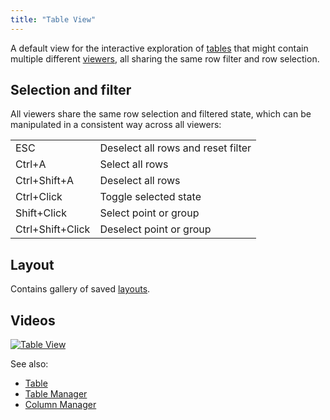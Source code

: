 ```yaml
---
title: "Table View"
---
```


A default view for the interactive exploration of [tables](table.md) that might contain multiple
different [viewers](../../visualize/viewers/viewers.md), all sharing the same row filter and row selection.

## Selection and filter

All viewers share the same row selection and filtered state, which can be manipulated in a consistent way across all
viewers:

|                  |                                    |
|------------------|------------------------------------|
| ESC              | Deselect all rows and reset filter |
| Ctrl+A           | Select all rows                    |
| Ctrl+Shift+A     | Deselect all rows                  |
| Ctrl+Click       | Toggle selected state              |
| Shift+Click      | Select point or group              |
| Ctrl+Shift+Click | Deselect point or group            |

## Layout

Contains gallery of saved [layouts](../../visualize/view-layout.md).

## Videos

[![Table View](../../uploads/youtube/visualizations1.png "Open on Youtube")](https://www.youtube.com/watch?v=wAfEqAMOZzw&t=589s)

See also:

* [Table](table.md)
* [Table Manager](table-manager.md)
* [Column Manager](../explore/column-manager.md)
